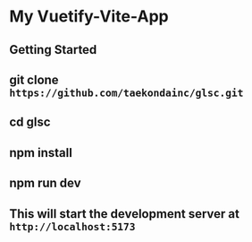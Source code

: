 # My Vuetify-Vite-App

## Getting Started

## git clone `https://github.com/taekondainc/glsc.git`

## cd glsc

## npm install

## npm run dev

## This will start the development server at `http://localhost:5173`
